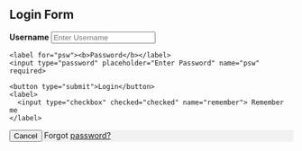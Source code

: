 <!DOCTYPE html>
<html>
<head>
<meta name="viewport" content="width=device-width, initial-scale=1">
<style>

</style>
</head>
<body>
    <title>jaswanth yadav</title>

<h2>Login Form</h2>

<form action="/action_page.php" method="post">
  

  <div class="container">
    <label for="uname"><b>Username</b></label>
    <input type="text" placeholder="Enter Username" name="uname" required>

    <label for="psw"><b>Password</b></label>
    <input type="password" placeholder="Enter Password" name="psw" required>
        
    <button type="submit">Login</button>
    <label>
      <input type="checkbox" checked="checked" name="remember"> Remember me
    </label>
  </div>

  <div class="container" style="background-color:#f1f1f1">
    <button type="button" class="cancelbtn">Cancel</button>
    <span class="psw">Forgot <a href="#">password?</a></span>
  </div>
</form>

</body>
</html>
